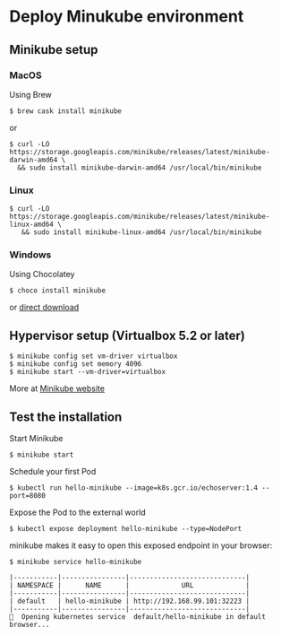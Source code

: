 # Deploy Minukube environment

## Minikube setup  

### MacOS

Using Brew 

```
$ brew cask install minikube
```

or 

```
$ curl -LO https://storage.googleapis.com/minikube/releases/latest/minikube-darwin-amd64 \
  && sudo install minikube-darwin-amd64 /usr/local/bin/minikube
```

### Linux

```
$ curl -LO https://storage.googleapis.com/minikube/releases/latest/minikube-linux-amd64 \
   && sudo install minikube-linux-amd64 /usr/local/bin/minikube
```

### Windows 

Using Chocolatey

```
$ choco install minikube
```

or [direct download](https://storage.googleapis.com/minikube/releases/latest/minikube-installer.exe)


## Hypervisor setup (Virtualbox 5.2 or later)

```
$ minikube config set vm-driver virtualbox
$ minikube config set memory 4096
$ minikube start --vm-driver=virtualbox
```

More at [Minikube website](https://minikube.sigs.k8s.io/docs/start/)

## Test the installation

Start Minikube

```
$ minikube start
```
Schedule your first Pod

```
$ kubectl run hello-minikube --image=k8s.gcr.io/echoserver:1.4 --port=8080
```

Expose the Pod to the external world

```
$ kubectl expose deployment hello-minikube --type=NodePort
```

minikube makes it easy to open this exposed endpoint in your browser:

```
$ minikube service hello-minikube

|-----------|----------------|-----------------------------|
| NAMESPACE |      NAME      |             URL             |
|-----------|----------------|-----------------------------|
| default   | hello-minikube | http://192.168.99.101:32223 |
|-----------|----------------|-----------------------------|
🎉  Opening kubernetes service  default/hello-minikube in default browser...
```